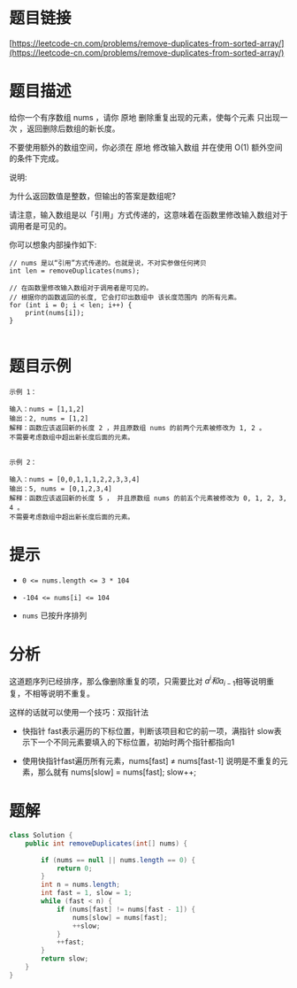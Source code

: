 # 题目链接

[https://leetcode-cn.com/problems/remove-duplicates-from-sorted-array/](https://leetcode-cn.com/problems/remove-duplicates-from-sorted-array/)

# 题目描述

给你一个有序数组 nums ，请你 原地 删除重复出现的元素，使每个元素 只出现一次 ，返回删除后数组的新长度。

不要使用额外的数组空间，你必须在 原地 修改输入数组 并在使用 O(1) 额外空间的条件下完成。



说明:

为什么返回数值是整数，但输出的答案是数组呢?

请注意，输入数组是以「引用」方式传递的，这意味着在函数里修改输入数组对于调用者是可见的。

你可以想象内部操作如下:

```text
// nums 是以“引用”方式传递的。也就是说，不对实参做任何拷贝
int len = removeDuplicates(nums);

// 在函数里修改输入数组对于调用者是可见的。
// 根据你的函数返回的长度, 它会打印出数组中 该长度范围内 的所有元素。
for (int i = 0; i < len; i++) {
    print(nums[i]);
}
 
```

# 题目示例

```text
示例 1：

输入：nums = [1,1,2]
输出：2, nums = [1,2]
解释：函数应该返回新的长度 2 ，并且原数组 nums 的前两个元素被修改为 1, 2 。
不需要考虑数组中超出新长度后面的元素。


示例 2：

输入：nums = [0,0,1,1,1,2,2,3,3,4]
输出：5, nums = [0,1,2,3,4]
解释：函数应该返回新的长度 5 ， 并且原数组 nums 的前五个元素被修改为 0, 1, 2, 3, 4 。
不需要考虑数组中超出新长度后面的元素。

```

# 提示

- `0 <= nums.length <= 3 * 104`

- `-104 <= nums[i] <= 104`

- `nums` 已按升序排列

# 分析

这道题序列已经排序，那么像删除重复的项，只需要比对 $a^i 和 a_{i-1}$相等说明重复，不相等说明不重复。

这样的话就可以使用一个技巧：双指针法

- 快指针 fast表示遍历的下标位置，判断该项目和它的前一项，满指针 slow表示下一个不同元素要填入的下标位置，初始时两个指针都指向1

- 使用快指针fast遍历所有元素，nums[fast] ≠ nums[fast-1] 说明是不重复的元素，那么就有 nums[slow] = nums[fast]; slow++;

# 题解

```Java
class Solution {
    public int removeDuplicates(int[] nums) {
        
        if (nums == null || nums.length == 0) {
            return 0;
        }
        int n = nums.length;
        int fast = 1, slow = 1;
        while (fast < n) {
            if (nums[fast] != nums[fast - 1]) {
                nums[slow] = nums[fast];
                ++slow;
            }
            ++fast;
        }
        return slow;
    }
}
```